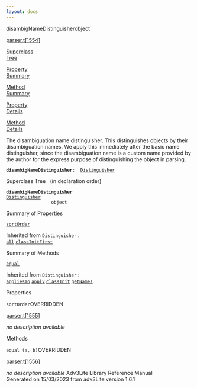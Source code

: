 ```yaml
---
layout: docs
---
```

<span class="title">disambigNameDistinguisher</span><span class="type">object</span>

[parser.t](../file/parser.t.html)\[[1554](../source/parser.t.html#1554)\]

[Superclass  
Tree](#_SuperClassTree_)

[Property  
Summary](#_PropSummary_)

[Method  
Summary](#_MethodSummary_)

[Property  
Details](#_Properties_)

[Method  
Details](#_Methods_)



The disambiguation name distinguisher. This distinguishes objects by
their disambiguation names. We apply this immediately after the basic
name distinguisher, since the disambiguation name is a custom name
provided by the author for the express purpose of distinguishing the
object in parsing.

**`disambigNameDistinguisher`**` :   `[`Distinguisher`](../object/Distinguisher.html)



<span id="_SuperClassTree_"></span>



<span class="hdln">Superclass Tree</span>   (in declaration order)



**`disambigNameDistinguisher`**  
[`Distinguisher`](../object/Distinguisher.html)  
`                 object`  
<span id="_PropSummary_"></span>



<span class="hdln">Summary of Properties</span>  



[`sortOrder`](#sortOrder)

Inherited from `Distinguisher` :  
[`all`](../object/Distinguisher.html#all) [`classInitFirst`](../object/Distinguisher.html#classInitFirst)

<span id="_MethodSummary_"></span>



<span class="hdln">Summary of Methods</span>  



[`equal`](#equal)

Inherited from `Distinguisher` :  
[`appliesTo`](../object/Distinguisher.html#appliesTo) [`apply`](../object/Distinguisher.html#apply) [`classInit`](../object/Distinguisher.html#classInit) [`getNames`](../object/Distinguisher.html#getNames)

<span id="_Properties_"></span>



<span class="hdln">Properties</span>  



<span id="sortOrder"></span>

`sortOrder`<span class="rem">OVERRIDDEN</span>

[parser.t](../file/parser.t.html)\[[1555](../source/parser.t.html#1555)\]



*no description available*



<span id="_Methods_"></span>



<span class="hdln">Methods</span>  



<span id="equal"></span>

`equal (a, b)`<span class="rem">OVERRIDDEN</span>

[parser.t](../file/parser.t.html)\[[1556](../source/parser.t.html#1556)\]



*no description available*
Adv3Lite Library Reference Manual  
Generated on 15/03/2023 from adv3Lite version 1.6.1


